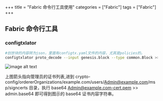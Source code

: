+++
title = "Fabric 命令行工具使用"
categories = ["Fabric"]
tags = ["Fabric"]
+++

## Fabric 命令行工具

### configtxlator

```bash
#创世块的内容转为json，里面有configtx.yaml文件的内容，尤其是policies的。
configtxlator proto_decode --input genesis.block --type common.Block >> genesis.block.json
```

![image alt text](/admin-base64.png)

上图箭头指向管理员的证书列表,进到 crypto-config/ordererOrganizations/example.com/users/Admin@example.com/msp/signcerts 目录，执行 base64 Admin@example.com-cert.pem >> admin.base64 即可得到图示的 base64 证书内容字符串。
